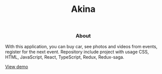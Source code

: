 <h1 align="center">Akina</h1>
<br/>

<h3 align="center">About</h3> 
  
<p textAlign="center">With this application, you can buy car, see photos and videos from events, register for the next event.
Repository include project with usage CSS, HTML, JavaScript, React, TypeScript, Redux, Redux-saga.</p>

[View demo](https://hormard.github.io/Akina/)
